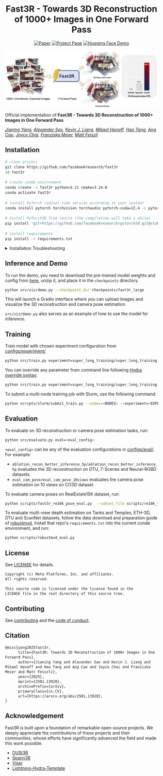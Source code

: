 <div align="center">

# Fast3R - Towards 3D Reconstruction of 1000+ Images in One Forward Pass

[![Paper](https://img.shields.io/badge/arXiv-Paper-b31b1b?logo=arxiv&logoColor=b31b1b)](https://arxiv.org/abs/2501.13928)
[![Project Page](https://img.shields.io/badge/Project-Website-4CAF50?logo=googlechrome&logoColor=white)](https://fast3r-3d.github.io/)
[![Hugging Face Demo](https://img.shields.io/badge/Hugging%20Face-Demo-ED7D31?logo=huggingface)](https://huggingface.co/spaces/your-placeholder)

</div>

![Teaser Image](assets/teaser.png)

Official implementation of **Fast3R - Towards 3D Reconstruction of 1000+ Images in One Forward Pass**

*[Jianing Yang](https://jedyang.com/), [Alexander Sax](https://alexsax.github.io/), [Kevin J. Liang](https://kevinjliang.github.io/), [Mikael Henaff](https://www.mikaelhenaff.net/), [Hao Tang](https://tanghaotommy.github.io/), [Ang Cao](https://caoang327.github.io/), [Joyce Chai](https://web.eecs.umich.edu/~chaijy/), [Franziska Meier](https://fmeier.github.io/), [Matt Feiszli](https://www.linkedin.com/in/matt-feiszli-76b34b/)*

## Installation

```bash
# clone project
git clone https://github.com/facebookresearch/fast3r
cd fast3r

# create conda environment
conda create -n fast3r python=3.11 cmake=3.14.0
conda activate fast3r

# install PyTorch (adjust cuda version according to your system)
conda install pytorch torchvision torchaudio pytorch-cuda=12.4 -c pytorch -c nvidia

# Install PyTorch3D from source (the compilation will take a while)
pip install "git+https://github.com/facebookresearch/pytorch3d.git@stable"

# install requirements
pip install -r requirements.txt
```

<details>
<summary>Installation Troubleshooting</summary>

If you encounter the error `fatal error: cuda_runtime.h: No such file or directory` when installing PyTorch3D, try setting `CUDA_HOME` before installing PyTorch3D:

```bash
export CUDA_HOME=/usr/local/cuda-12.4
pip install "git+https://github.com/facebookresearch/pytorch3d.git@stable"
```
</details>

## Inference and Demo

To run the demo, you need to download the pre-trained model weights and config from [here](https://placeholder.zip), unzip it, and place it in the `checkpoints` directory.

```bash
python src/viz/demo.py --checkpoint_dir checkpoints/fast3r_large
```

This will launch a Gradio interface where you can upload images and visualize the 3D reconstruction and camera pose estimation.

`src/viz/demo.py` also serves as an example of how to use the model for inference.

## Training

Train model with chosen experiment configuration from [configs/experiment/](configs/experiment/)

```bash
python src/train.py experiment=super_long_training/super_long_training
```

You can override any parameter from command line following [Hydra override syntax](https://hydra.cc/docs/advanced/override_grammar/basic/):

```bash
python src/train.py experiment=super_long_training/super_long_training trainer.max_epochs=20 trainer.num_nodes=2
```

To submit a multi-node training job with Slurm, use the following command:

```bash
python scripts/slurm/submit_train.py --nodes=<NODES> --experiment=<EXPERIMENT>
```

## Evaluation

To evaluate on 3D reconstruction or camera pose estimation tasks, run:

```bash
python src/evaluate.py eval=<eval_config>
```
`<eval_config>` can be any of the evaluation configurations in [configs/eval/](configs/eval/). For example:
- `ablation_recon_better_inference_hp/ablation_recon_better_inference_hp` evaluates the 3D reconstruction on DTU, 7-Scenes and Neural-RGBD datasets.
- `eval_cam_pose/eval_cam_pose_10views` evaluates the camera pose estimation on 10 views on CO3D dataset.


To evaluate camera poses on RealEstate10K dataset, run:

```bash
python scripts/fast3r_re10k_pose_eval.py  --subset_file scripts/re10k_test_1800.txt
```

To evaluate multi-view depth estimation on Tanks and Temples, ETH-3D, DTU and ScanNet datasets, follow the data download and preparation guide of [robustmvd](https://github.com/lmb-freiburg/robustmvd), install that repo's `requirements.txt` into the current conda environment, and run:

```bash
python scripts/robustmvd_eval.py
```

## License

See [LICENSE](LICENSE) for details.
```
Copyright (c) Meta Platforms, Inc. and affiliates.
All rights reserved.

This source code is licensed under the license found in the
LICENSE file in the root directory of this source tree.
```


## Contributing

See [contributing](CONTRIBUTING.md) and the [code of conduct](CODE_OF_CONDUCT.md).

## Citation

```
@misc{yang2025fast3r,
      title={Fast3R: Towards 3D Reconstruction of 1000+ Images in One Forward Pass}, 
      author={Jianing Yang and Alexander Sax and Kevin J. Liang and Mikael Henaff and Hao Tang and Ang Cao and Joyce Chai and Franziska Meier and Matt Feiszli},
      year={2025},
      eprint={2501.13928},
      archivePrefix={arXiv},
      primaryClass={cs.CV},
      url={https://arxiv.org/abs/2501.13928}, 
}
```

## Acknowledgement

Fast3R is built upon a foundation of remarkable open-source projects. We deeply appreciate the contributions of these projects and their communities, whose efforts have significantly advanced the field and made this work possible.

- [DUSt3R](https://dust3r.europe.naverlabs.com/)
- [Spann3R](https://hengyiwang.github.io/projects/spanner)
- [Viser](https://viser.studio/main/)
- [Lightning-Hydra-Template](https://github.com/ashleve/lightning-hydra-template)
